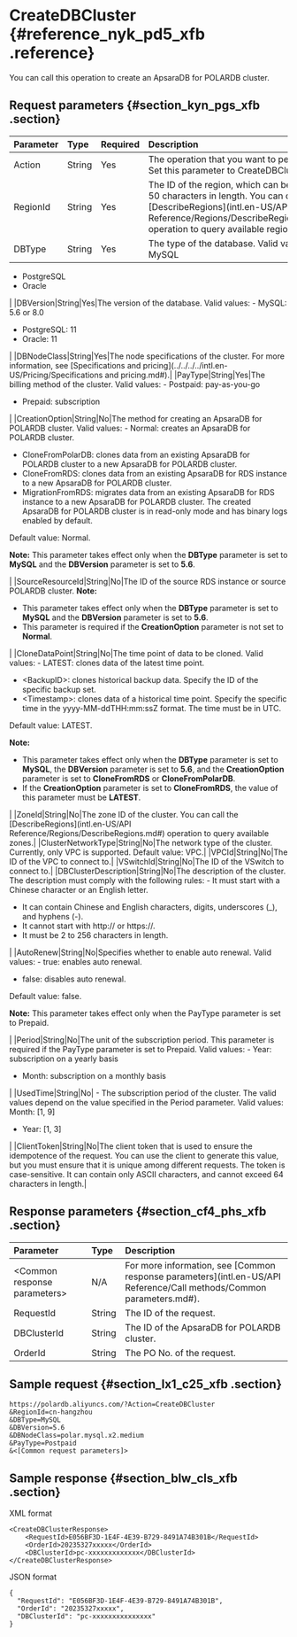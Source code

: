 # CreateDBCluster {#reference_nyk_pd5_xfb .reference}

You can call this operation to create an ApsaraDB for POLARDB cluster.

## Request parameters {#section_kyn_pgs_xfb .section}

|Parameter|Type|Required|Description|
|:--------|:---|:-------|:----------|
|Action|String|Yes|The operation that you want to perform. Set this parameter to CreateDBCluster.|
|RegionId|String|Yes|The ID of the region, which can be up to 50 characters in length. You can call the [DescribeRegions](intl.en-US/API Reference/Regions/DescribeRegions.md#) operation to query available regions.|
|DBType|String|Yes|The type of the database. Valid values: -   MySQL
-   PostgreSQL
-   Oracle

 |
|DBVersion|String|Yes|The version of the database. Valid values: -   MySQL: 5.6 or 8.0
-   PostgreSQL: 11
-   Oracle: 11

 |
|DBNodeClass|String|Yes|The node specifications of the cluster. For more information, see [Specifications and pricing](../../../../intl.en-US/Pricing/Specifications and pricing.md#).|
|PayType|String|Yes|The billing method of the cluster. Valid values: -   Postpaid: pay-as-you-go
-   Prepaid: subscription

 |
|CreationOption|String|No|The method for creating an ApsaraDB for POLARDB cluster. Valid values: -   Normal: creates an ApsaraDB for POLARDB cluster.
-   CloneFromPolarDB: clones data from an existing ApsaraDB for POLARDB cluster to a new ApsaraDB for POLARDB cluster.
-   CloneFromRDS: clones data from an existing ApsaraDB for RDS instance to a new ApsaraDB for POLARDB cluster.
-   MigrationFromRDS: migrates data from an existing ApsaraDB for RDS instance to a new ApsaraDB for POLARDB cluster. The created ApsaraDB for POLARDB cluster is in read-only mode and has binary logs enabled by default.

 Default value: Normal.

 **Note:** This parameter takes effect only when the **DBType** parameter is set to **MySQL** and the **DBVersion** parameter is set to **5.6**.

 |
|SourceResourceId|String|No|The ID of the source RDS instance or source POLARDB cluster. **Note:** 

-   This parameter takes effect only when the **DBType** parameter is set to **MySQL** and the **DBVersion** parameter is set to **5.6**.
-   This parameter is required if the **CreationOption** parameter is not set to **Normal**.

 |
|CloneDataPoint|String|No|The time point of data to be cloned. Valid values: -   LATEST: clones data of the latest time point.
-   <BackupID\>: clones historical backup data. Specify the ID of the specific backup set.
-   <Timestamp\>: clones data of a historical time point. Specify the specific time in the yyyy-MM-ddTHH:mm:ssZ format. The time must be in UTC.

 Default value: LATEST.

 **Note:** 

-   This parameter takes effect only when the **DBType** parameter is set to **MySQL**, the **DBVersion** parameter is set to **5.6**, and the **CreationOption** parameter is set to **CloneFromRDS** or **CloneFromPolarDB**.
-   If the **CreationOption** parameter is set to **CloneFromRDS**, the value of this parameter must be **LATEST**.

 |
|ZoneId|String|No|The zone ID of the cluster. You can call the [DescribeRegions](intl.en-US/API Reference/Regions/DescribeRegions.md#) operation to query available zones.|
|ClusterNetworkType|String|No|The network type of the cluster. Currently, only VPC is supported. Default value: VPC.|
|VPCId|String|No|The ID of the VPC to connect to.|
|VSwitchId|String|No|The ID of the VSwitch to connect to.|
|DBClusterDescription|String|No|The description of the cluster. The description must comply with the following rules: -   It must start with a Chinese character or an English letter.
-   It can contain Chinese and English characters, digits, underscores \(\_\), and hyphens \(-\).
-   It cannot start with http:// or https://.
-   It must be 2 to 256 characters in length.

 |
|AutoRenew|String|No|Specifies whether to enable auto renewal. Valid values: -   true: enables auto renewal.
-   false: disables auto renewal.

 Default value: false.

 **Note:** This parameter takes effect only when the PayType parameter is set to Prepaid.

 |
|Period|String|No|The unit of the subscription period. This parameter is required if the PayType parameter is set to Prepaid. Valid values: -   Year: subscription on a yearly basis
-   Month: subscription on a monthly basis

 |
|UsedTime|String|No| -   The subscription period of the cluster. The valid values depend on the value specified in the Period parameter. Valid values: Month: \[1, 9\]
-   Year: \[1, 3\]

 |
|ClientToken|String|No|The client token that is used to ensure the idempotence of the request. You can use the client to generate this value, but you must ensure that it is unique among different requests. The token is case-sensitive. It can contain only ASCII characters, and cannot exceed 64 characters in length.|

## Response parameters {#section_cf4_phs_xfb .section}

|Parameter|Type|Description|
|:--------|:---|:----------|
|<Common response parameters\>|N/A|For more information, see [Common response parameters](intl.en-US/API Reference/Call methods/Common parameters.md#).|
|RequestId|String|The ID of the request.|
|DBClusterId|String|The ID of the ApsaraDB for POLARDB cluster.|
|OrderId|String|The PO No. of the request.|

## Sample request {#section_lx1_c25_xfb .section}

``` {#codeblock_8o4_gey_4x0}
https://polardb.aliyuncs.com/?Action=CreateDBCluster
&RegionId=cn-hangzhou
&DBType=MySQL
&DBVersion=5.6
&DBNodeClass=polar.mysql.x2.medium
&PayType=Postpaid
&<[Common request parameters]>
```

## Sample response {#section_blw_cls_xfb .section}

XML format

``` {#codeblock_l1z_fic_ulu}
<CreateDBClusterResponse>  
    <RequestId>E056BF3D-1E4F-4E39-B729-8491A74B301B</RequestId>
    <OrderId>20235327xxxxx</OrderId>
    <DBClusterId>pc-xxxxxxxxxxxxx</DBClusterId>
</CreateDBClusterResponse>
```

JSON format

``` {#codeblock_jq4_n7c_78t}
{
  "RequestId": "E056BF3D-1E4F-4E39-B729-8491A74B301B",
  "OrderId": "20235327xxxxx",
  "DBClusterId": "pc-xxxxxxxxxxxxxxx"
}
```

